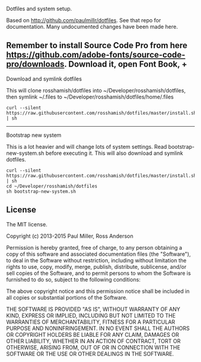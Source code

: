 
Dotfiles and system setup.

Based on http://github.com/paulmillr/dotfiles. See that repo for documentation. Many undocumented changes have been made here.

Remember to install Source Code Pro from here https://github.com/adobe-fonts/source-code-pro/downloads. Download it, open Font Book, +
---

Download and symlink dotfiles

This will clone rosshamish/dotfiles into ~/Developer/rosshamish/dotfiles, then symlink ~/.files to ~/Developer/rosshamish/dotfiles/home/.files

```
curl --silent https://raw.githubusercontent.com/rosshamish/dotfiles/master/install.sh | sh
```

---

Bootstrap new system

This is a lot heavier and will change lots of system settings. Read bootstrap-new-system.sh before executing it. This will also download and symlink dotfiles.

```
curl --silent https://raw.githubusercontent.com/rosshamish/dotfiles/master/install.sh | sh
cd ~/Developer/rosshamish/dotfiles
sh bootstrap-new-system.sh
```

## License

The MIT license.

Copyright (c) 2013-2015 Paul Miller, Ross Anderson

Permission is hereby granted, free of charge, to any person obtaining a copy of this software and associated documentation files (the "Software"), to deal in the Software without restriction, including without limitation the rights to use, copy, modify, merge, publish, distribute, sublicense, and/or sell copies of the Software, and to permit persons to whom the Software is furnished to do so, subject to the following conditions:

The above copyright notice and this permission notice shall be included in all copies or substantial portions of the Software.

THE SOFTWARE IS PROVIDED "AS IS", WITHOUT WARRANTY OF ANY KIND, EXPRESS OR IMPLIED, INCLUDING BUT NOT LIMITED TO THE WARRANTIES OF MERCHANTABILITY, FITNESS FOR A PARTICULAR PURPOSE AND NONINFRINGEMENT. IN NO EVENT SHALL THE AUTHORS OR COPYRIGHT HOLDERS BE LIABLE FOR ANY CLAIM, DAMAGES OR OTHER LIABILITY, WHETHER IN AN ACTION OF CONTRACT, TORT OR OTHERWISE, ARISING FROM, OUT OF OR IN CONNECTION WITH THE SOFTWARE OR THE USE OR OTHER DEALINGS IN THE SOFTWARE.
